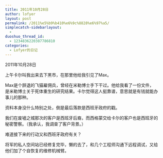 ```yaml
---
title: 2011年10月28日
author: lofyer
layout: post
permalink: /2011%e5%b9%b410%e6%9c%8828%e6%97%a5/
simplecatch-sidebarlayout:
  - 
duoshuo_thread_id:
  - 1234836220387786810
categories:
  - Lofyer的日记
---
```

2011年10月28日

上午卡尔叫我出来去下黑市，在那里他给我引见了Max。

Max是个辞退的飞猫雇佣兵，曾经在米勒博士手下干过。他给我看了一份文件，是米勒博士关于死体重生的研究结果。卡尔觉得这人挺靠谱，意思就是有钱就能办事儿的那种。

资料本身没什么特别之处，倒是最后落款是西班牙政府的戳。

我们在废墟之城那次的客户是西班牙后裔，而西格蒙交给卡尔的客户也是西班牙的秘密警察。（我承认，我调查了客户背景。）

难道接下来的行动又和西班牙政府有关？

将军的私人空间站已经修复完毕，懒的去了，和几个工程师沟通下远程调试，又给他们加了个自恢复的维修机械臂。